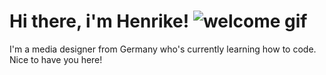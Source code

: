 # Hi there, i'm Henrike! ![welcome gif](https://media.giphy.com/media/bcKmIWkUMCjVm/giphy.gif)

I'm a media designer from Germany who's currently learning how to code. Nice to have you here! 
